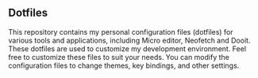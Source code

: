 ## Dotfiles

This repository contains my personal configuration files (dotfiles) for various tools and applications, including Micro editor, Neofetch and Dooit. These dotfiles are used to customize my development environment. Feel free to customize these files to suit your needs. You can modify the configuration files to change themes, key bindings, and other settings.
